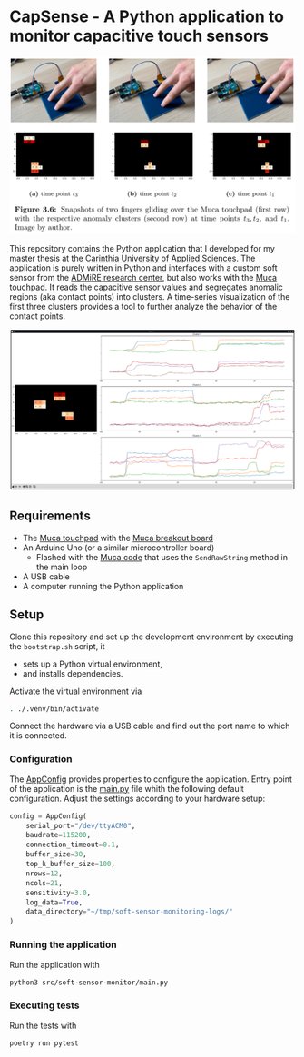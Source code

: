 # CapSense - A Python application to monitor capacitive touch sensors

![Snapshots](./images/master-thesis-figure-3.6.png)

This repository contains the Python application that I developed for my master thesis at the [Carinthia University of Applied Sciences](https://www.fh-kaernten.at).
The application is purely written in Python and interfaces with a custom soft sensor from the [ADMiRE research center](https://forschung.fh-kaernten.at/admire/), but also works with the [Muca touchpad](https://muca.cc/shop/touchpad).
It reads the capacitive sensor values and segregates anomalic regions (aka contact points) into clusters.
A time-series visualization of the first three clusters provides a tool to further analyze the behavior of the contact points.

![Application screenshot](./images/main-application-screenshot.png)

## Requirements

- The [Muca touchpad](https://muca.cc/shop/touchpad) with the [Muca breakout board](https://muca.cc/shop/muca)
- An Arduino Uno (or a similar microcontroller board)
    - Flashed with the [Muca code](https://github.com/muca-board/Muca/blob/master/examples/Muca_Raw_Basic/Muca_Raw_Basic.ino) that uses the `SendRawString` method in the main loop
- A USB cable
- A computer running the Python application

## Setup

Clone this repository and set up the development environment by executing the `bootstrap.sh` script, it

- sets up a Python virtual environment,
- and installs dependencies.

Activate the virtual environment via

```bash
. ./.venv/bin/activate
```

Connect the hardware via a USB cable and find out the port name to which it is connected.

### Configuration

The [AppConfig](./src/config.py) provides properties to configure the application.
Entry point of the application is the [main.py](./src/main.py) file whith the following default configuration.
Adjust the settings according to your hardware setup:

```python
config = AppConfig(
    serial_port="/dev/ttyACM0",
    baudrate=115200,
    connection_timeout=0.1,
    buffer_size=30,
    top_k_buffer_size=100,
    nrows=12,
    ncols=21,
    sensitivity=3.0,
    log_data=True,
    data_directory="~/tmp/soft-sensor-monitoring-logs/"
)
```

### Running the application

Run the application with

```bash
python3 src/soft-sensor-monitor/main.py
```

### Executing tests

Run the tests with

```bash
poetry run pytest
```
